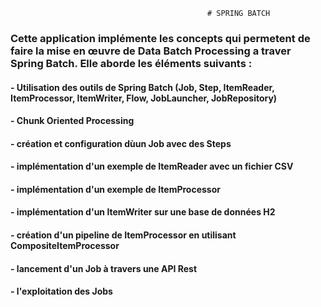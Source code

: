                                                 # SPRING BATCH

### Cette application implémente les concepts qui permetent de faire la mise en œuvre de Data Batch Processing a traver Spring Batch. Elle aborde les éléments suivants :

#### - Utilisation des outils de Spring Batch (Job, Step, ItemReader, ItemProcessor, ItemWriter, Flow, JobLauncher, JobRepository)
#### - Chunk Oriented Processing
#### - création et configuration dùun Job avec des Steps
#### - implémentation d'un exemple de ItemReader avec un fichier CSV
#### - implémentation d'un exemple de ItemProcessor
#### - implémentation d'un ItemWriter sur une base de données H2
#### - création d'un pipeline de ItemProcessor en utilisant CompositeItemProcessor
#### - lancement d'un Job à travers une API Rest
#### - l'exploitation des Jobs
